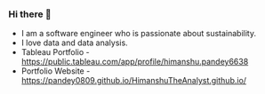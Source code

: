 ### Hi there 👋
- I am a software engineer who is passionate about sustainability.
- I love data and data analysis.
- Tableau Portfolio - https://public.tableau.com/app/profile/himanshu.pandey6638
- Portfolio Website - https://pandey0809.github.io/HimanshuTheAnalyst.github.io/
